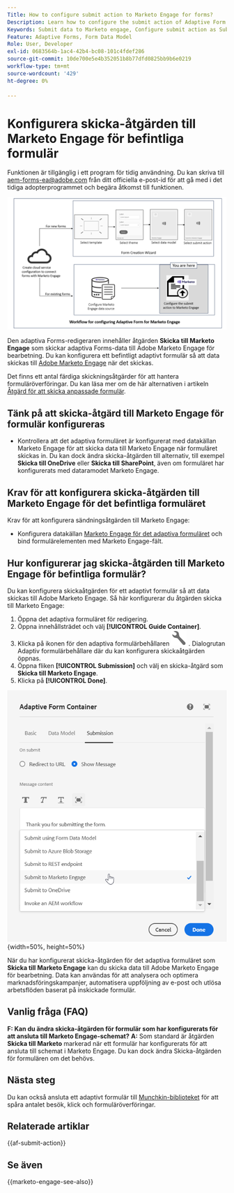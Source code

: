 ```yaml
---
Title: How to configure submit action to Marketo Engage for forms?
Description: Learn how to configure the submit action of Adaptive Form to send data to Marketo Engage.
Keywords: Submit data to Marketo engage, Configure submit action as Submit to Marketo Engage
Feature: Adaptive Forms, Form Data Model
Role: User, Developer
exl-id: 0683564b-1ac4-42b4-bc08-101c4fdef286
source-git-commit: 10de700e5e4b352051b8b77dfd0825bb9b6e0219
workflow-type: tm+mt
source-wordcount: '429'
ht-degree: 0%

---
```


# Konfigurera skicka-åtgärden till Marketo Engage för befintliga formulär

<span class="preview"> Funktionen är tillgänglig i ett program för tidig användning. Du kan skriva till aem-forms-ea@adobe.com från ditt officiella e-post-id för att gå med i det tidiga adopterprogrammet och begära åtkomst till funktionen. </span>

![Arbetsflöde](/help/forms/assets/workflow-marketo-3.png)

Den adaptiva Forms-redigeraren innehåller åtgärden **Skicka till Marketo Engage** som skickar adaptiva Forms-data till Adobe Marketo Engage för bearbetning. Du kan konfigurera ett befintligt adaptivt formulär så att data skickas till [Adobe Marketo Engage](https://experienceleague.adobe.com/en/docs/marketo/using/home) när det skickas.

Det finns ett antal färdiga skickningsåtgärder för att hantera formuläröverföringar. Du kan läsa mer om de här alternativen i artikeln [Åtgärd för att skicka anpassade formulär](/help/forms/configure-submit-actions-core-components.md).

## Tänk på att skicka-åtgärd till Marketo Engage för formulär konfigureras

* Kontrollera att det adaptiva formuläret är konfigurerat med datakällan Marketo Engage för att skicka data till Marketo Engage när formuläret skickas in. Du kan dock ändra skicka-åtgärden till alternativ, till exempel **Skicka till OneDrive** eller **Skicka till SharePoint**, även om formuläret har konfigurerats med dataramodet Marketo Engage.

## Krav för att konfigurera skicka-åtgärden till Marketo Engage för det befintliga formuläret

Krav för att konfigurera sändningsåtgärden till Marketo Engage:

* Konfigurera datakällan [Marketo Engage för det adaptiva formuläret](/help/forms/use-marketo-engage-data-source-in-form.md) och bind formulärelementen med Marketo Engage-fält.

## Hur konfigurerar jag skicka-åtgärden till Marketo Engage för befintliga formulär?

Du kan konfigurera skickaåtgärden för ett adaptivt formulär så att data skickas till Adobe Marketo Engage. Så här konfigurerar du åtgärden skicka till Marketo Engage:

1. Öppna det adaptiva formuläret för redigering.
1. Öppna innehållsträdet och välj **[!UICONTROL Guide Container]**.
1. Klicka på ikonen för den adaptiva formulärbehållaren ![Egenskaper för den adaptiva formulärbehållaren](/help/forms/assets/configure-icon.svg) . Dialogrutan Adaptiv formulärbehållare där du kan konfigurera skickaåtgärden öppnas.
1. Öppna fliken **[!UICONTROL Submission]** och välj en skicka-åtgärd som **Skicka till Marketo Engage**.
1. Klicka på **[!UICONTROL Done]**.

![Marketo Submit Action](/help/forms/assets/marketo-engage-submit-action.png){width=50%, height=50%}


När du har konfigurerat skicka-åtgärden för det adaptiva formuläret som **Skicka till Marketo Engage** kan du skicka data till Adobe Marketo Engage för bearbetning. Data kan användas för att analysera och optimera marknadsföringskampanjer, automatisera uppföljning av e-post och utlösa arbetsflöden baserat på inskickade formulär.

## Vanlig fråga (FAQ)

**F: Kan du ändra skicka-åtgärden för formulär som har konfigurerats för att ansluta till Marketo Engage-schemat?**
**A:** Som standard är åtgärden **Skicka till Marketo** markerad när ett formulär har konfigurerats för att ansluta till schemat i Marketo Engage. Du kan dock ändra Skicka-åtgärden för formulären om det behövs.

## Nästa steg

Du kan också ansluta ett adaptivt formulär till [Munchkin-biblioteket](https://experienceleague.adobe.com/en/docs/marketo/using/product-docs/administration/setup/munchkin) för att spåra antalet besök, klick och formuläröverföringar.

## Relaterade artiklar

{{af-submit-action}}

## Se även

{{marketo-engage-see-also}}
